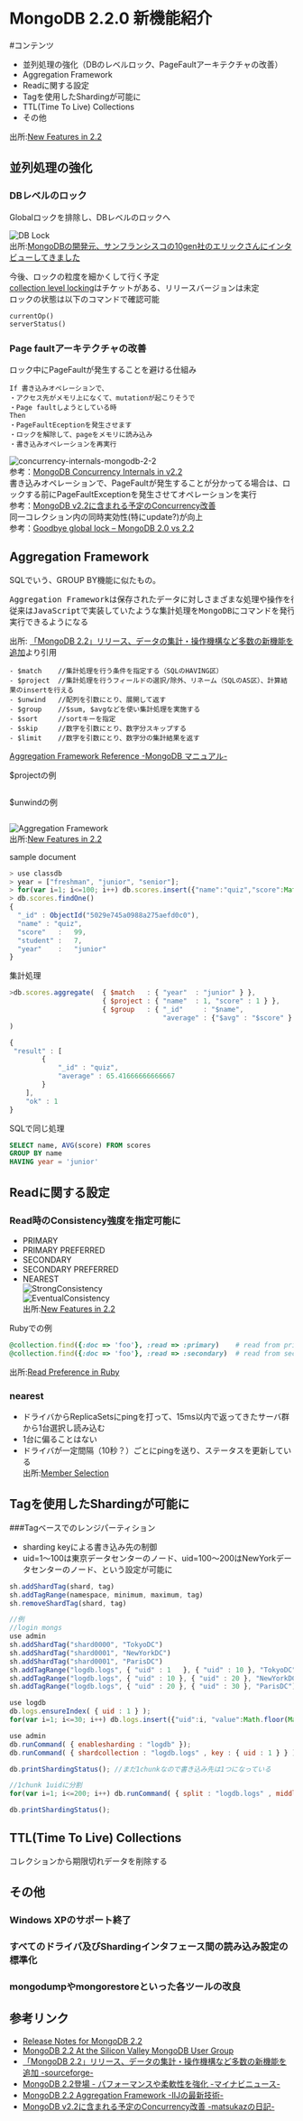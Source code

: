 MongoDB 2.2.0 新機能紹介
=================
#コンテンツ
- 並列処理の強化（DBのレベルロック、PageFaultアーキテクチャの改善）
- Aggregation Framework
- Readに関する設定
- Tagを使用したShardingが可能に
- TTL(Time To Live) Collections
- その他

出所:[New Features in 2.2](http://kumoya.com/wordpress/wp-content/uploads/2012/09/New-Features-2.2.0.pdf)


## 並列処理の強化

### DBレベルのロック
Globalロックを排除し、DBレベルのロックへ 

![DB Lock](http://www.fedc.biz/~fujisaki/img/db_lock.jpg)  
出所:[MongoDBの開発元、サンフランシスコの10gen社のエリックさんにインタビューしてきました](http://enterprisezine.jp/dbonline/detail/4177)


今後、ロックの粒度を細かくして行く予定  
[collection level locking](https://jira.mongodb.org/browse/SERVER-1240)はチケットがある、リリースバージョンは未定  
ロックの状態は以下のコマンドで確認可能  
```
currentOp()
serverStatus()
```

### Page faultアーキテクチャの改善
ロック中にPageFaultが発生することを避ける仕組み
```
If 書き込みオペレーションで、  
・アクセス先がメモリ上になくて、mutationが起こりそうで  
・Page faultしようとしている時  
Then  
・PageFaultEceptionを発生させます  
・ロックを解除して、pageをメモリに読み込み
・書き込みオペレーションを再実行  
```
![concurrency-internals-mongodb-2-2](http://www.fedc.biz/~fujisaki/img/concurrency-internals-mongodb-2-2.png)  
参考：[MongoDB Concurrency Internals in v2.2](http://www.slideshare.net/mongodb/mongosf-mongodb-concurrency-internals-in-v22)  
書き込みオペレーションで、PageFaultが発生することが分かってる場合は、ロックする前にPageFaultExceptionを発生させてオペレーションを実行  
参考：[MongoDB v2.2に含まれる予定のConcurrency改善](http://d.hatena.ne.jp/matsukaz/20120528/1338201757)  
同一コレクション内の同時実効性(特にupdate?)が向上  
参考：[Goodbye global lock – MongoDB 2.0 vs 2.2](http://blog.serverdensity.com/goodbye-global-lock-mongodb-2-0-vs-2-2/)


## Aggregation Framework

SQLでいう、GROUP BY機能に似たもの。

<pre>
Aggregation Frameworkは保存されたデータに対しさまざまな処理や操作を行うもので、
従来はJavaScriptで実装していたような集計処理をMongoDBにコマンドを発行することで
実行できるようになる
</pre>
出所: [「MongoDB 2.2」リリース、データの集計・操作機構など多数の新機能を追加](http://sourceforge.jp/magazine/12/08/30/0423241)より引用

```
- $match    //集計処理を行う条件を指定する（SQLのHAVING区）
- $project  //集計処理を行うフィールドの選択/除外、リネーム（SQLのAS区）、計算結果のinsertを行える
- $unwind   //配列を引数にとり、展開して返す
- $group    //$sum, $avgなどを使い集計処理を実施する
- $sort     //sortキーを指定
- $skip     //数字を引数にとり、数字分スキップする
- $limit    //数字を引数にとり、数字分の集計結果を返す
```

[Aggregation Framework Reference -MongoDB マニュアル- ](http://docs.mongodb.org/manual/reference/aggregation/)

$projectの例
```
```

$unwindの例
```
```

![Aggregation Framework](http://www.fedc.biz/~fujisaki/img/af01.png)  
出所:[New Features in 2.2](http://kumoya.com/wordpress/wp-content/uploads/2012/09/New-Features-2.2.0.pdf)

sample document
```js
> use classdb
> year = ["freshman", "junior", "senior"];
> for(var i=1; i<=100; i++) db.scores.insert({"name":"quiz","score":Math.floor(Math.random()*100+1),"student":i,"year":year[Math.floor(Math.random()*year.length)]})
> db.scores.findOne()
{ 
  "_id" : ObjectId("5029e745a0988a275aefd0c0"),
  "name" : "quiz",	
  "score"	:	99,	
  "student"	:	7,	
  "year"	:	"junior"
}

```

集計処理
```js
>db.scores.aggregate(  { $match   : { "year"  : "junior" } },
                       { $project : { "name"  : 1, "score" : 1 } },
                       { $group   : { "_id"     : "$name", 
                                      "average" : {"$avg" : "$score" } } }
)

{
 "result" : [
		{
			"_id" : "quiz",
			"average" : 65.41666666666667
		}
	],
	"ok" : 1
}

```

SQLで同じ処理
```SQL
SELECT name, AVG(score) FROM scores
GROUP BY name
HAVING year = 'junior' 
```

## Readに関する設定

### Read時のConsistency強度を指定可能に
- PRIMARY
- PRIMARY PREFERRED
- SECONDARY
- SECONDARY PREFERRED
- NEAREST  
![StrongConsistency](http://www.fedc.biz/~fujisaki/img/StrongConsistency.png)  
![EventualConsistency](http://www.fedc.biz/~fujisaki/img/EventualConsistency.png)  
出所:[New Features in 2.2](http://kumoya.com/wordpress/wp-content/uploads/2012/09/New-Features-2.2.0.pdf)

Rubyでの例
```ruby
@collection.find({:doc => 'foo'}, :read => :primary)    # read from primary only
@collection.find({:doc => 'foo'}, :read => :secondary)  # read from secondaries only
```
出所:[Read Preference in Ruby](http://api.mongodb.org/ruby/1.7.0.rc0/file.READ_PREFERENCE.html)


### nearest
- ドライバからReplicaSetsにpingを打って、15ms以内で返ってきたサーバ群から1台選択し読み込む
- 1台に偏ることはない
- ドライバが一定間隔（10秒？）ごとにpingを送り、ステータスを更新している  
出所:[Member Selection](http://jp.docs.mongodb.org/manual/applications/replication/#replica-set-read-preference-behavior-nearest)


## Tagを使用したShardingが可能に

###Tagベースでのレンジパーティション
- sharding keyによる書き込み先の制御
- uid=1〜100は東京データセンターのノード、uid=100〜200はNewYorkデータセンターのノード、という設定が可能に

```js
sh.addShardTag(shard, tag)
sh.addTagRange(namespace, minimum, maximum, tag)
sh.removeShardTag(shard, tag)

//例
//login mongs
use admin
sh.addShardTag("shard0000", "TokyoDC")
sh.addShardTag("shard0001", "NewYorkDC")
sh.addShardTag("shard0001", "ParisDC")
sh.addTagRange("logdb.logs", { "uid" : 1   }, { "uid" : 10 }, "TokyoDC")
sh.addTagRange("logdb.logs", { "uid" : 10 }, { "uid" : 20 }, "NewYorkDC")
sh.addTagRange("logdb.logs", { "uid" : 20 }, { "uid" : 30 }, "ParisDC")

use logdb
db.logs.ensureIndex( { uid : 1 } );
for(var i=1; i<=30; i++) db.logs.insert({"uid":i, "value":Math.floor(Math.random()*100000+1)})

use admin
db.runCommand( { enablesharding : "logdb" });
db.runCommand( { shardcollection : "logdb.logs" , key : { uid : 1 } } );

db.printShardingStatus(); //まだ1chunkなので書き込み先は1つになっている

//1chunk 1uidに分割
for(var i=1; i<=200; i++) db.runCommand( { split : "logdb.logs" , middle : { uid : i } } )

db.printShardingStatus();
```

## TTL(Time To Live) Collections
コレクションから期限切れデータを削除する

## その他

### Windows XPのサポート終了

### すべてのドライバ及びShardingインタフェース間の読み込み設定の標準化

### mongodumpやmongorestoreといった各ツールの改良

## 参考リンク
- [Release Notes for MongoDB 2.2](http://docs.mongodb.org/manual/release-notes/2.2/)
- [MongoDB 2.2 At the Silicon Valley MongoDB User Group](http://sssslide.com/speakerdeck.com/u/mongodb/p/mongodb-2-dot-2-at-the-silicon-valley-mongodb-user-group)  
- [「MongoDB 2.2」リリース、データの集計・操作機構など多数の新機能を追加 -sourceforge- ](http://sourceforge.jp/magazine/12/08/30/0423241)
- [MongoDB 2.2登場 - パフォーマンスや柔軟性を強化 -マイナビニュース- ](http://news.mynavi.jp/news/2012/09/03/010/index.html)
- [MongoDB 2.2 Aggregation Framework -IIJの最新技術- ](http://www.iij.ad.jp/company/development/tech/activities/mongodb/index.html)
- [MongoDB v2.2に含まれる予定のConcurrency改善 -matsukazの日記- ](http://d.hatena.ne.jp/matsukaz/20120528/1338201757)